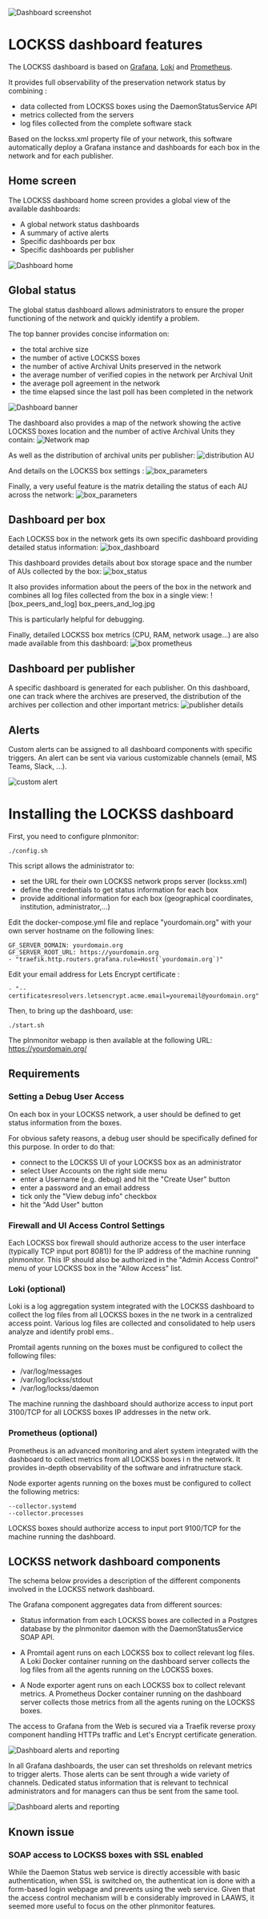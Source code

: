![Dashboard screenshot](https://anthonyleroy.github.io/lockss-dashboard/lockss_dashboard.jpg)

# LOCKSS dashboard features

The LOCKSS dashboard is based on [Grafana](https://grafana.com/), [Loki](https://grafana.com/oss/loki/) and [Prometheus](https://prometheus.io).

It provides full observability of the preservation network status by combining : 
- data collected from LOCKSS boxes using the DaemonStatusService API
- metrics collected from the servers 
- log files collected from the complete software stack

Based on the lockss.xml property file of your network, this software automatically deploy a Grafana instance and dashboards for each box in the network and for each publisher.

## Home screen

The LOCKSS dashboard home screen provides a global view of the available dashboards:
- A global network status dashboards
- A summary of active alerts
- Specific dashboards per box
- Specific dashboards per publisher

![Dashboard home](https://anthonyleroy.github.io/lockss-dashboard/lockss_dashboard_home.jpg)

## Global status

The global status dashboard allows administrators to ensure the proper functioning of the network and quickly identify a problem. 

The top banner provides concise information on:
- the total archive size
- the number of active LOCKSS boxes
- the number of active Archival Units preserved in the network
- the average number of verified copies in the network per Archival Unit
- the average poll agreement in the network
- the time elapsed since the last poll has been completed in the network

![Dashboard banner](https://anthonyleroy.github.io/lockss-dashboard/lockss_dashboard_banner.jpg)

The dashboard also provides a map of the network showing the active LOCKSS boxes location and the number of active Archival Units they contain:
![Network map](https://anthonyleroy.github.io/lockss-dashboard/lockss-network-map.png)

As well as the distribution of archival units per publisher:
![distribution AU](https://anthonyleroy.github.io/lockss-dashboard/lockss-network-distribution.png)

And details on the LOCKSS box settings :
![box_parameters](https://anthonyleroy.github.io/lockss-dashboard/locks_box_parameters.jpg)

Finally, a very useful feature is the matrix detailing the status of each AU across the network:
![box_parameters](https://anthonyleroy.github.io/lockss-dashboard/au_across_network.jpg)

## Dashboard per box

Each LOCKSS box in the network gets its own specific dashboard providing detailed status information:
![box_dashboard](https://anthonyleroy.github.io/lockss-dashboard/box_status_details.jpg)

This dashboard provides details about box storage space and the number of AUs collected by the box: 
![box_status](https://anthonyleroy.github.io/lockss-dashboard/box_status.jpg)

It also provides information about the peers of the box in the network and combines all log files collected from the box in a single view:
![box_peers_and_log] box_peers_and_log.jpg

This is particularly helpful for debugging. 

Finally, detailed LOCKSS box metrics (CPU, RAM, network usage...) are also made available from this dashboard:
![box prometheus](https://anthonyleroy.github.io/lockss-dashboard/box_prometheus.jpg)

## Dashboard per publisher

A specific dashboard is generated for each publisher.
On this dashboard, one can track where the archives are preserved, the distribution of the archives per collection and other important metrics:
![publisher details](https://anthonyleroy.github.io/lockss-dashboard/publisher_details.jpg)


## Alerts 
Custom alerts can be assigned to all dashboard components with specific triggers.
An alert can be sent via various customizable channels (email, MS Teams, Slack, ...).

![custom alert](https://anthonyleroy.github.io/lockss-dashboard/create_alerts.jpg)

# Installing the LOCKSS dashboard 

First, you need to configure plnmonitor:

```
./config.sh
```


This script allows the administrator to:
- set the URL for their own LOCKSS network props server (lockss.xml) 
- define the credentials to get status information for each box
- provide additional information for each box (geographical coordinates, institution, administrator,...)


Edit the docker-compose.yml file and replace "yourdomain.org" with your own server hostname on the following lines:

```
GF_SERVER_DOMAIN: yourdomain.org
GF_SERVER_ROOT_URL: https://yourdomain.org
- "traefik.http.routers.grafana.rule=Host(`yourdomain.org`)"
```

Edit your email address for Lets Encrypt certificate : 

```
- "--certificatesresolvers.letsencrypt.acme.email=youremail@yourdomain.org"
```

Then, to bring up the dashboard, use:

```
./start.sh
```

The plnmonitor webapp is then available at the following URL:
https://yourdomain.org/

## Requirements

### Setting a Debug User Access

On each  box in your LOCKSS network, a user should be defined to get status information from the boxes.

For obvious safety reasons, a debug user should be specifically defined for this purpose. 
In order to do that: 

- connect to the LOCKSS UI of your LOCKSS box as an administrator
- select User Accounts  on the right side menu
- enter a Username (e.g. debug) and hit the "Create User" button
- enter a password and an email address
- tick only the "View debug info" checkbox
- hit the "Add User" button

### Firewall and UI Access Control Settings

Each LOCKSS box firewall should authorize access to the user interface (typically TCP input port 8081)) for the IP address of 
the machine running plnmonitor.
This IP should also be authorized in the "Admin Access Control" menu of your LOCKSS box in the "Allow Access" list. 

### Loki (optional) 

Loki is a log aggregation system integrated with the LOCKSS dashboard to collect the log files from all LOCKSS boxes in the ne
twork in a centralized access point. Various log files are collected and consolidated to help users analyze and identify probl
ems..

Promtail agents running on the boxes must be configured to collect the following files: 

- /var/log/messages
- /var/log/lockss/stdout
- /var/log/lockss/daemon

The machine running the dashboard should authorize access to input port 3100/TCP for all LOCKSS boxes IP addresses in the netw
ork.

### Prometheus (optional)

Prometheus is an advanced monitoring and alert system integrated with the dashboard to collect metrics from all LOCKSS boxes i
n the network. It provides in-depth observability of the software and infratructure stack.  

Node exporter agents running on the boxes must be configured to collect the following metrics:

```
--collector.systemd 
--collector.processes
```

LOCKSS boxes should authorize access to input port 9100/TCP for the machine running the dashboard.

## LOCKSS network dashboard components

The schema below provides a description of the different components involved in the LOCKSS network dashboard.

The Grafana component aggregates data from different sources: 

- Status information from each LOCKSS boxes are collected in a Postgres database by the plnmonitor daemon with the DaemonStatusService SOAP API.

- A Promtail agent runs on each LOCKSS box to collect relevant log files. 
A Loki Docker container running on the dashboard server collects the log files from all the agents running on the LOCKSS boxes.

- A Node exporter agent runs on each LOCKSS box to collect relevant metrics.
A Prometheus Docker container running on the dashboard server collects those metrics from all the agents runing on the LOCKSS boxes.

The access to Grafana from the Web is secured via a Traefik reverse proxy component handling HTTPs traffic and Let's Encrypt certificate generation. 

![Dashboard alerts and reporting](https://anthonyleroy.github.io/lockss-dashboard/LOCKSS_network_dashboard_components.jpeg)

In all Grafana dashboards, the user can set thresholds on relevant metrics to trigger alerts. Those alerts can be sent through a wide variety of channels. Dedicated status information that is relevant to technical administrators and for managers can thus be sent from the same tool.

![Dashboard alerts and reporting](https://anthonyleroy.github.io/lockss-dashboard/LOCKSS_network_dashboard_alerts_and_reporting.jpeg)


## Known issue 

### SOAP access to LOCKSS boxes with SSL enabled
While the Daemon Status web service is directly accessible with basic authentication, when SSL is switched on, the authenticat
ion is done with a form-based login webpage and prevents using the web service. Given that the access control mechanism will b
e considerably improved in LAAWS, it seemed more useful to focus on the other plnmonitor features.
